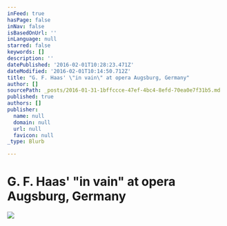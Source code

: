 ```yaml
---
inFeed: true
hasPage: false
inNav: false
isBasedOnUrl: ''
inLanguage: null
starred: false
keywords: []
description: ''
datePublished: '2016-02-01T10:28:23.471Z'
dateModified: '2016-02-01T10:14:50.712Z'
title: "G. F. Haas' \"in vain\" at opera Augsburg, Germany"
author: []
sourcePath: _posts/2016-01-31-1bffccce-47ef-4bc4-8efd-70ea0e7f31b5.md
published: true
authors: []
publisher:
  name: null
  domain: null
  url: null
  favicon: null
_type: Blurb

---
```

# G. F. Haas' "in vain" at opera Augsburg, Germany
![](https://s3-us-west-2.amazonaws.com/the-grid-img/p/b6ca4f88610cf3ba793f737953b76d0d7d06ba1b.jpg)